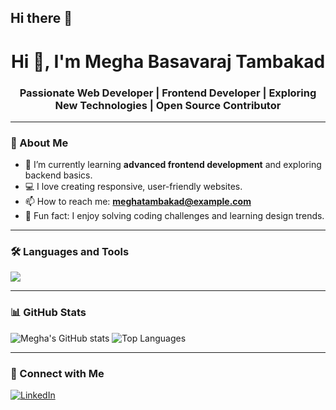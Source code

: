 ## Hi there 👋

<h1 align="center">Hi 👋, I'm Megha Basavaraj Tambakad</h1>
<h3 align="center">Passionate Web Developer | Frontend Developer | Exploring New Technologies | Open Source Contributor</h3>

---

### 🚀 About Me
- 🌱 I’m currently learning **advanced frontend development** and exploring backend basics.
- 💻 I love creating responsive, user-friendly websites.
- 📫 How to reach me: **meghatambakad@example.com**
- 🌟 Fun fact: I enjoy solving coding challenges and learning design trends.

---

### 🛠 Languages and Tools
<p>
  <img src="https://skillicons.dev/icons?i=html,css,js,git,github,vscode" />
</p>

---

### 📊 GitHub Stats
![Megha's GitHub stats](https://github-readme-stats.vercel.app/api?username=meghatambakad&show_icons=true&theme=tokyonight)
![Top Languages](https://github-readme-stats.vercel.app/api/top-langs/?username=meghatambakad&layout=compact&theme=tokyonight)

---

### 🔗 Connect with Me
[![LinkedIn](https://img.shields.io/badge/LinkedIn-blue?style=for-the-badge&logo=linkedin)](https://www.linkedin.com/in/megha-tambakad-20a51425b/)

